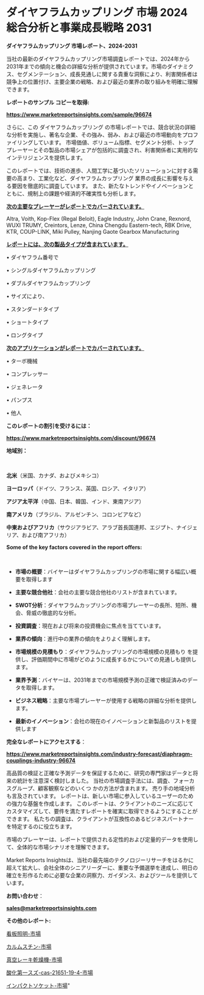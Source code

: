 # ダイヤフラムカップリング 市場 2024 総合分析と事業成長戦略 2031

<strong>ダイヤフラムカップリング 市場レポート、2024-2031</strong>

当社の最新のダイヤフラムカップリング市場調査レポートでは、2024年から2031年までの傾向と機会の詳細な分析が提供されています。市場のダイナミクス、セグメンテーション、成長見通しに関する貴重な洞察により、利害関係者は競争上の位置付け、主要企業の戦略、および最近の業界の取り組みを明確に理解できます。



<strong>レポートのサンプル コピーを取得:</strong> <a href=https://www.marketreportsinsights.com/sample/96674>

<strong><u>https://www.marketreportsinsights.com/sample/96674</u></strong></a>

さらに、この ダイヤフラムカップリング の市場レポートでは、競合状況の詳細な分析を実施し、著名な企業、その強み、弱み、および最近の市場動向をプロファイリングしています。 市場価値、ボリューム指標、セグメント分析、トッププレーヤーとその製品の市場シェアが包括的に調査され、利害関係者に実用的なインテリジェンスを提供します。

このレポートでは、技術の進歩、人間工学に基づいたソリューションに対する需要の高まり、工業化など、ダイヤフラムカップリング 業界の成長に影響を与える要因を徹底的に調査しています。 また、新たなトレンドやイノベーションとともに、規制上の課題や経済的不確実性も分析します。



<strong><u>次の主要なプレーヤーがレポートでカバーされています。</u></strong>

Altra, Voith, Kop-Flex (Regal Beloit), Eagle Industry, John Crane, Rexnord, WUXI TRUMY, Creintors, Lenze, China Chengdu Eastern-tech, RBK Drive, KTR, COUP-LINK, Miki Pulley, Nanjing Gaote Gearbox Manufacturing



<strong><u><b>レポートには、次の製品タイプが含まれています。</b></u></strong>

• ダイヤフラム番号で

• シングルダイヤフラムカップリング

• ダブルダイヤフラムカップリング

• サイズにより、

• スタンダードタイプ

• ショートタイプ

• ロングタイプ



<strong><u><b>次のアプリケーションがレポートでカバーされています。</b></u></strong>

• ターボ機械

• コンプレッサー

• ジェネレータ

• パンプス

• 他人



<strong><b>このレポートの割引を受けるには：</b></strong>

<a href=https://www.marketreportsinsights.com/discount/96674>

<strong><u>https://www.marketreportsinsights.com/discount/96674</u></strong></a>



<strong>地域別：</strong>

<strong> </strong>



<strong>北米</strong>（米国、カナダ、およびメキシコ）



<strong>ヨーロッパ</strong>（ドイツ、フランス、英国、ロシア、イタリア）



<strong>アジア太平洋</strong>（中国、日本、韓国、インド、東南アジア）



<strong>南アメリカ</strong>（ブラジル、アルゼンチン、コロンビアなど）



<strong>中東およびアフリカ</strong>（サウジアラビア、アラブ首長国連邦、エジプト、ナイジェリア、および南アフリカ）



<strong>Some of the key factors covered in the report offers:</strong>

<strong> </strong>
<ul>
  <li>

<strong>市場の概要</strong>：バイヤーはダイヤフラムカップリングの市場に関する幅広い概要を取得します</li>
  <li>

<strong>主要な競合他社</strong>：会社の主要な競合他社のリストが含まれています。</li>
  <li>

<strong>SWOT分析</strong>：ダイヤフラムカップリングの市場プレーヤーの長所、短所、機会、脅威の徹底的な分析。</li>
  <li>

<strong>投資調査</strong>：現在および将来の投資機会に焦点を当てています。</li>
  <li>

<strong>業界の傾向</strong>：進行中の業界の傾向をよりよく理解します。</li>
  <li>

<strong>市場規模の見積もり</strong>：ダイヤフラムカップリングの市場規模の見積もり を提供し、評価期間中に市場がどのように成長するかについての見通しも提供します。</li>
  <li>

<strong>業界予測</strong>：バイヤーは、2031年までの市場規模予測の正確で検証済みのデータを取得します。</li>
  <li>

<strong>ビジネス戦略</strong>：主要な市場プレーヤーが使用する戦略の詳細な分析を提供します。</li>
  <li>

<strong>最新のイノベーション</strong>：会社の現在のイノベーションと新製品のリストを提供します</li>
</ul>


<strong>完全なレポートにアクセスする</strong>：

<a href=https://www.marketreportsinsights.com/industry-forecast/diaphragm-couplings-industry-96674>

<strong><u>https://www.marketreportsinsights.com/industry-forecast/diaphragm-couplings-industry-96674</u></strong></a>

高品質の検証と正確な予測データを保証するために、研究の専門家はデータと将来の統計を注意深く検討しました。 当社の市場調査手法には、調査、フォーカスグループ、顧客観察などのいくつ かの方法が含まれます。 売り手の地域分析も言及されています。 レポートは、新しい市場に参入しているユーザーのための強力な基盤を作成します。 このレポートは、クライアントのニーズに応じてカスタマイズして、要件を満たすレポートを確実に取得できるようにすることができます。 私たちの調査は、クライアントが互換性のあるビジネスパートナーを特定するのに役立ちます。

市場のプレーヤーは、レポートで提供される定性的および定量的データを使用して、全体的な市場シナリオを理解できます。

Market Reports Insightsは、当社の最先端のテクノロジーリサーチをはるかに超えて拡大し、会社全体のシニアリーダーに、重要な予備選挙を達成し、明日の確立を形作るために必要な企業の洞察力、ガイダンス、およびツールを提供しています。



<strong><b>お問い合わせ</b></strong>：

<a href=mailto:sales@marketreportsinsights.com>

<strong><u>sales@marketreportsinsights.com</u></strong></a>



<strong>その他のレポート:</strong>

<a href=https://www.linkedin.com/pulse/看板照明-市場-2023-新興市場-将来の動向と市場需要-2030-mnxff/>看板照明-市場</a>

<a href=https://www.linkedin.com/pulse/カルムスチン-市場-2023-推進要因と成長機会-2030-trend-tracking-toolbox-24-analysis-swo8f/>カルムスチン-市場</a>

<a href=https://www.linkedin.com/pulse/真空レーキ乾燥機-市場-2023-推進要因と成長機会-2030-trend-tracking-toolbox-24-analysis-qijmf/>真空レーキ乾燥機-市場</a>

<a href=https://www.linkedin.com/pulse/酸化第一スズ-cas-21651-19-4-市場-2023-swot-ekbhf/>酸化第一スズ-cas-21651-19-4-市場</a>

<a href=https://www.linkedin.com/pulse/インパクトソケット-市場-2023-競争分析と事業成長-2030-pr-news-hub-s2hqf/>インパクトソケット-市場</a>"
